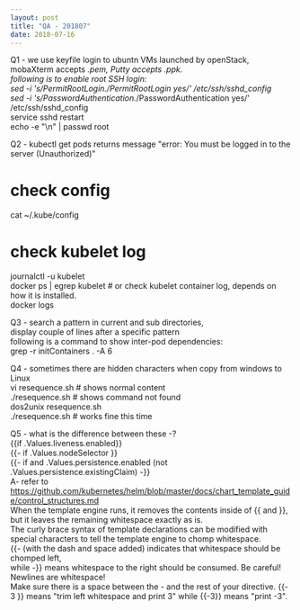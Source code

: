 ```yaml
---
layout: post
title: "QA - 201807"
date: 2018-07-16
---
```


Q1 -  we use keyfile login to ubuntn VMs launched by openStack,   
  mobaXterm accepts *.pem, Putty accepts *.ppk.    
  following is to enable root SSH login:   
sed -i 's/PermitRootLogin.*/PermitRootLogin yes/' /etc/ssh/sshd_config  
sed -i 's/PasswordAuthentication.*/PasswordAuthentication yes/' /etc/ssh/sshd_config  
service sshd restart  
echo -e "<rootPassword>\n<rootPassword>" | passwd root  
     
Q2 - kubectl get pods  returns message "error: You must be logged in to the server (Unauthorized)"  
# check config   
cat ~/.kube/config  
# check kubelet log   
journalctl -u kubelet  
docker ps | egrep kubelet   # or check kubelet container log, depends on how it is installed.   
docker logs <container-id>  

Q3 - search a pattern in current and sub directories,   
     display couple of lines after a specific pattern   
     following is a command to show inter-pod dependencies:    
grep -r initContainers . -A 6   

Q4 - sometimes there are hidden characters when copy from windows to Linux   
vi resequence.sh   # shows normal content   
./resequence.sh    # shows command not found   
dos2unix resequence.sh     
./resequence.sh    # works fine this time   
   
Q5 - what is the difference between these -?   
 {{if .Values.liveness.enabled}}  
 {{- if .Values.nodeSelector }}  
 {{- if and .Values.persistence.enabled (not .Values.persistence.existingClaim) -}}  
A- refer to https://github.com/kubernetes/helm/blob/master/docs/chart_template_guide/control_structures.md   
When the template engine runs, it removes the contents inside of {{ and }}, but it leaves the remaining whitespace exactly as is.  
The curly brace syntax of template declarations can be modified with special characters to tell the template engine to chomp whitespace.   
{{- (with the dash and space added) indicates that whitespace should be chomped left,   
while -}} means whitespace to the right should be consumed. Be careful! Newlines are whitespace!  
Make sure there is a space between the - and the rest of your directive. {{- 3 }} means "trim left whitespace and print 3" while {{-3}} means "print -3". 

